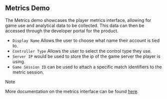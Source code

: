 ## **Metrics Demo**
The Metrics demo showcases the player metrics interface, allowing for game use and analytical data to be collected. This data can then be accessed through the developer portal for the product.
- ``Display Name`` Allows the user to choose what name their account is tied to.
- ``Controller Type`` Allows the user to select the control type they use.
- ``Server IP`` would be used to store the ip of the game server the player is using.
- ``Game Session ID`` can be used to attach a specific match identifiers to the metric session.


> [!NOTE]
> More documentation on the metrics interface can be found [here](https://dev.epicgames.com/docs/game-services/eos-metrics-interface).
